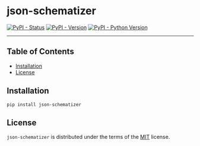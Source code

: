 # json-schematizer

[![PyPI - Status](https://img.shields.io/pypi/status/json-schematizer)](https://pypi.org/project/json-schematizer)
[![PyPI - Version](https://img.shields.io/pypi/v/json-schematizer.svg)](https://pypi.org/project/json-schematizer)
[![PyPI - Python Version](https://img.shields.io/pypi/pyversions/json-schematizer.svg)](https://pypi.org/project/json-schematizer)

-----

## Table of Contents

- [Installation](#installation)
- [License](#license)

## Installation

```console
pip install json-schematizer
```

## License

`json-schematizer` is distributed under the terms of the [MIT](https://spdx.org/licenses/MIT.html) license.
